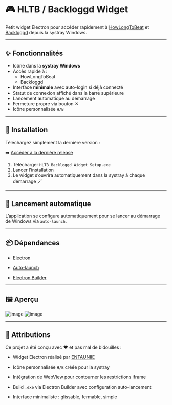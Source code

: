 # 🎮 HLTB / Backloggd Widget

Petit widget Electron pour accéder rapidement à [HowLongToBeat](https://howlongtobeat.com) et [Backloggd](https://www.backloggd.com) depuis la systray Windows.

---

## ✨ Fonctionnalités

- Icône dans la **systray Windows**
- Accès rapide à :
  - HowLongToBeat
  - Backloggd
- Interface **minimale** avec auto-login si déjà connecté
- Statut de connexion affiché dans la barre supérieure
- Lancement automatique au démarrage
- Fermeture propre via bouton ✕
- Icône personnalisée `H/B`

---

## 🚀 Installation 

Téléchargez simplement la dernière version :

➡️ [Accéder à la dernière release](https://github.com/ENTAUNIIE/hltb-backloggd-widget/releases/latest)

1. Télécharger `HLTB_Backloggd_Widget Setup.exe`
2. Lancer l’installation
3. Le widget s’ouvrira automatiquement dans la systray à chaque démarrage 🪄
---

## 🚀 Lancement automatique

L’application se configure automatiquement pour se lancer au démarrage de Windows via `auto-launch`.

---

## 📦 Dépendances

- [Electron](https://www.npmjs.com/package/electron)
    
- [Auto-launch](https://www.npmjs.com/package/auto-launch)
    
- [Electron Builder](https://www.npmjs.com/package/electron-builder)
    

---

## 🖼️ Aperçu

![image](https://github.com/user-attachments/assets/dd3972d9-1eb1-40e5-bfd1-61cb177f6a99)
![image](https://github.com/user-attachments/assets/2e01cf42-9038-4f01-bc53-3c9cc4cdc9ea)


---

## 🧾 Attributions

Ce projet a été conçu avec ❤️ et pas mal de bidouilles :

- Widget Electron réalisé par [ENTAUNIIE](https://github.com/ENTAUNIIE) 
    
- Icône personnalisée `H/B` créée pour la systray
    
- Intégration de WebView pour contourner les restrictions iframe
    
- Build `.exe` via Electron Builder avec configuration auto-lancement
    
- Interface minimaliste : glissable, fermable, simple
    

